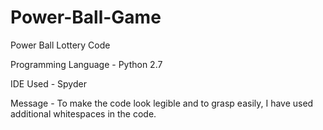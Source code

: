 # Power-Ball-Game

Power Ball Lottery Code

Programming Language - Python 2.7

IDE Used - Spyder

Message - To make the code look legible and to grasp easily, I have used additional whitespaces in the code.
